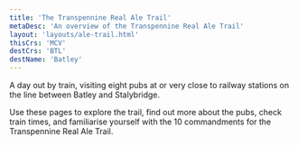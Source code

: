 ```yaml
---
title: 'The Transpennine Real Ale Trail'
metaDesc: 'An overview of the Transpennine Real Ale Trail'
layout: 'layouts/ale-trail.html'
thisCrs: 'MCV'
destCrs: 'BTL'
destName: 'Batley'
---
```


A day out by train, visiting eight pubs at or very close to railway stations on the line between Batley and Stalybridge.

Use these pages to explore the trail, find out more about the pubs, check train times, and familiarise yourself with the 10 commandments for the Transpennine Real Ale Trail.
